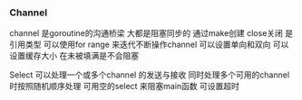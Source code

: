 ### Channel

channel 是goroutine的沟通桥梁 大都是阻塞同步的
通过make创建 close关闭
是引用类型
可以使用for range 来迭代不断操作channel
可以设置单向和双向
可以设置缓存大小 在未被填满是不会阻塞

Select 
可以处理一个或多个channel 的发送与接收
同时处理多个可用的channel时按照随机顺序处理
可用空的select 来阻塞main函数
可设置超时